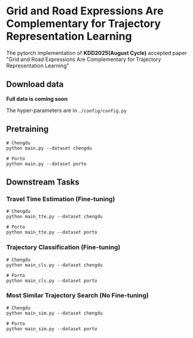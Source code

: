 # Grid and Road Expressions Are Complementary for Trajectory Representation Learning

The pytorch implementation of **KDD2025(August Cycle)** accepted paper "Grid and Road Expressions Are Complementary for Trajectory Representation Learning"


## Download data
**Full data is coming soon**


The hyper-parameters are in `./config/config.py`

## Pretraining

```
# Chengdu
python main.py --dataset chengdu

# Porto
python main.py --dataset porto 
```

## Downstream Tasks

### Travel Time Estimation (Fine-tuning)
```
# Chengdu
python main_tte.py --dataset chengdu

# Porto
python main_tte.py --dataset porto 
```

### Trajectory Classification (Fine-tuning)
```
# Chengdu
python main_cls.py --dataset chengdu

# Porto
python main_cls.py --dataset porto 
```

### Most Similar Trajectory Search (No Fine-tuning)
```
# Chengdu
python main_sim.py --dataset chengdu

# Porto
python main_sim.py --dataset porto 
```
